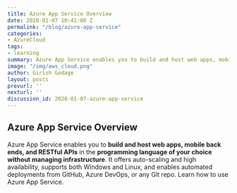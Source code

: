 ```yaml
---
title: Azure App Service Overview
date: 2020-01-07 10:41:00 Z
permalink: "/blog/azure-app-service"
categories:
- AzureCloud
tags:
- learning
summary: Azure App Service enables you to build and host web apps, mobile back ends, and RESTful APIs in the programming language of your choice without managing infrastructure. It offers auto-scaling and high availability, supports both Windows and Linux, and enables automated deployments from GitHub, Azure DevOps, or any Git repo. Learn how to use Azure App Service. 
image: "/img/aws_cloud.png"
author: Girish Godage
layout: posts
prevurl: ''
nexturl: ''
discussion_id: 2020-01-07-azure-app-service
---
```


## Azure App Service Overview

 Azure App Service enables you to **build and host web apps, mobile back ends, and RESTful APIs** in the **programming language of your choice without managing infrastructure**. It offers auto-scaling and high availability, supports both Windows and Linux, and enables automated deployments from GitHub, Azure DevOps, or any Git repo. Learn how to use Azure App Service.

 